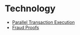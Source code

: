 # Technology

- [Parallel Transaction Execution](parallel_tx_execution.md)
- [Fraud Proofs](fraud_proofs.md)
